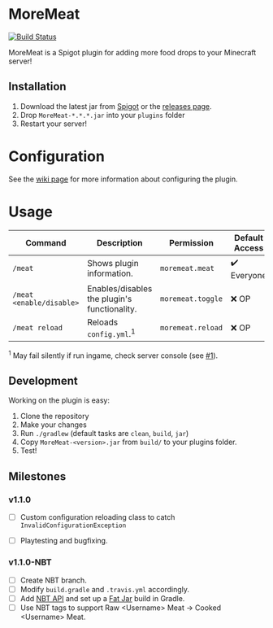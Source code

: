 # MoreMeat

[![Build Status](https://travis-ci.org/RalphORama/MoreMeat.svg?branch=master)](https://travis-ci.org/RalphORama/MoreMeat)

MoreMeat is a Spigot plugin for adding more food drops to your Minecraft server!


## Installation

1. Download the latest jar from [Spigot](https://www.spigotmc.org/resources/moremeat.72497/) or the [releases page](https://github.com/RalphORama/MoreMeat/releases).
2. Drop `MoreMeat-*.*.*.jar` into your `plugins` folder
3. Restart your server!


# Configuration

See the [wiki page](https://github.com/RalphORama/MoreMeat/wiki/Configuration) for more information about configuring the plugin.


# Usage

| Command                  | Description                                  | Permission        | Default Access              |
|--------------------------|----------------------------------------------|-------------------|-----------------------------|
| `/meat`                  | Shows plugin information.                    | `moremeat.meat`   | :heavy_check_mark: Everyone |
| `/meat <enable/disable>` | Enables/disables the plugin's functionality. | `moremeat.toggle` |            :x: OP           |
| `/meat reload`           | Reloads `config.yml`.<sup>1</sup>            | `moremeat.reload` |            :x: OP           |

<sup>1</sup> May fail silently if run ingame, check server console (see [#1](https://github.com/RalphORama/MoreMeat/issues/1)).


## Development

Working on the plugin is easy:

1. Clone the repository
2. Make your changes
3. Run `./gradlew` (default tasks are `clean`, `build`, `jar`)
4. Copy `MoreMeat-<version>.jar` from `build/` to your plugins folder.
5. Test!


## Milestones

### v1.1.0

- [ ] Custom configuration reloading class to catch `InvalidConfigurationException`
- [ ] Playtesting and bugfixing.


### v1.1.0-NBT

- [ ] Create NBT branch.
- [ ] Modify `build.gradle` and `.travis.yml` accordingly.
- [ ] Add [NBT API](https://www.spigotmc.org/resources/nbt-api.7939/) and set up a [Fat Jar](https://www.baeldung.com/gradle-fat-jar) build in Gradle.
- [ ] Use NBT tags to support Raw \<Username\> Meat -\> Cooked \<Username\> Meat.

